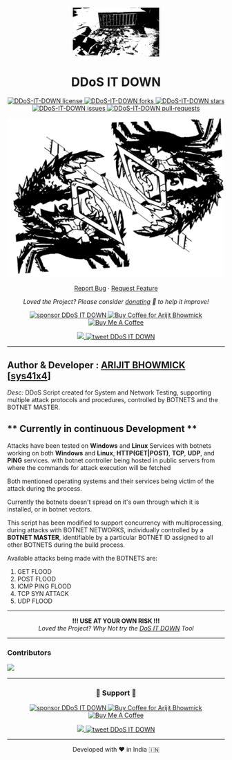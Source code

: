 <p align="center">
  <a href="https://github.com/sys41x4/DDoS-IT-DOWN">
    <img alt="DDoS IT DOWN" src="/assets/logo.png" width="200" />
  </a>
</p>
<h1 align="center">
  DDoS IT DOWN
</h1>

<p align="center">
<a href="https://github.com/sys41x4/DDoS-IT-DOWN/blob/main/LICENSE" target="blank">
<img src="https://img.shields.io/github/license/sys41x4/DDoS-IT-DOWN?style=flat-square" alt="DDoS-IT-DOWN license" />
</a>
<a href="https://github.com/sys41x4/DDoS-IT-DOWN/fork" target="blank">
<img src="https://img.shields.io/github/forks/sys41x4/DDoS-IT-DOWN?style=flat-square" alt="DDoS-IT-DOWN forks"/>
</a>
<a href="https://github.com/sys41x4/DDoS-IT-DOWN/stargazers" target="blank">
<img src="https://img.shields.io/github/stars/sys41x4/DDoS-IT-DOWN?style=flat-square" alt="DDoS-IT-DOWN stars"/>
</a>
<a href="https://github.com/sys41x4/DDoS-IT-DOWN/issues" target="blank">
<img src="https://img.shields.io/github/issues/sys41x4/DDoS-IT-DOWN?style=flat-square" alt="DDoS-IT-DOWN issues"/>
</a>
<a href="https://github.com/sys41x4/DDoS-IT-DOWN/pulls" target="blank">
<img src="https://img.shields.io/github/issues-pr/sys41x4/DDoS-IT-DOWN?style=flat-square" alt="DDoS-IT-DOWN pull-requests"/>
</a>

</a>
</p>


<p align="center"><img src="/assets/cover_image.png" alt="DDoS-IT-DOWN png"  width="500" /></p>


<p align="center">
    <a href="https://github.com/sys41x4/DDoS-IT-DOWN/issues/new/choose">Report Bug</a>
    ·
    <a href="https://github.com/sys41x4/DDoS-IT-DOWN/issues/new/choose">Request Feature</a>
</p>

<p align="center">
<i>Loved the Project? Please consider <a href="https://paypal.me/sys41x4/10">donating</a>  💸 to help it improve!</i>
</p>

<p align="center">
<a href="https://www.paypal.me/sys41x4"><img src="https://img.shields.io/badge/support-PayPal-blue?logo=PayPal&style=flat-square&label=Donate" alt="sponsor DDoS IT DOWN"/>
</a>
<a href='https://ko-fi.com/sys41x4' target='_blank'><img height='23' width="100" src='https://cdn.ko-fi.com/cdn/kofi3.png?v=2' alt='Buy Coffee for Arijit Bhowmick' />
</a>
<a href="https://www.buymeacoffee.com/sys41x4" target="_blank"><img src="https://cdn.buymeacoffee.com/buttons/default-orange.png" alt="Buy Me A Coffee" height="23" width="100" style="border-radius:1px" />
</p>

<p align="center">
<a href="https://sys41x4.github.io" target="blank">
<img src="https://img.shields.io/website?url=https%3A%2F%2Fsys41x4.github.io&logo=github&style=flat-square" />
</a>
<a href="https://twitter.com/intent/tweet?text=Wow:&url=https://github.com/sys41x4/DDoS-IT-DOWN">
<img src="https://img.shields.io/twitter/url?style=social&url=https://github.com/sys41x4/DDoS-IT-DOWN" alt="tweet DDoS IT DOWN"/>
</a>
</p>

---
**Author & Developer :** <a href="https://github.com/Arijit-Bhowmick">ARIJIT BHOWMICK</a> [<a href="https://github.com/sys41x4">sys41x4</a>]
---
*Desc:* DDoS Script created for System and Network Testing, supporting multiple attack protocols and procedures, controlled by BOTNETS and the BOTNET MASTER.

** Currently in continuous Development **
---

Attacks have been tested on **Windows** and **Linux** Services with botnets working on both **Windows** and **Linux**, **HTTP(GET|POST)**, **TCP**, **UDP**, and **PING** services. with botnet controller being hosted in public servers from where the commands for attack execution will be fetched<br>

Both mentioned operating systems and their services being victim of the attack during the process.<br>

Currently the botnets doesn't spread on it's own through which it is installed, or in botnet vectors.<br>

This script has been modified to support concurrency with multiprocessing, during attacks with BOTNET NETWORKS, individually controlled by a **BOTNET MASTER**, identifiable by a particular BOTNET ID assigned to all other BOTNETS during the build process.<br>

Available attacks being made with the BOTNETS are:
1. GET FLOOD
2. POST FLOOD
3. ICMP PING FLOOD
4. TCP SYN ATTACK
5. UDP FLOOD

---


<p align="center">
  <b>!!! USE AT YOUR OWN RISK !!!</b><br>
<i>Loved the Project? Why Not try the <a href="https://github.com/sys41x4/DoS-IT-DOWN">DoS IT DOWN</a> Tool</i>
</p>
  
---
### Contributors

<a href="https://github.com/sys41x4/DDoS-IT-DOWN/graphs/contributors">
  <img src="https://contrib.rocks/image?repo=sys41x4/DDoS-IT-DOWN" />
</a>

---
<h3 align="center">
  🙏 Support 🙏
</h3>

<p align="center">
<a href="https://www.paypal.me/sys41x4"><img src="https://img.shields.io/badge/support-PayPal-blue?logo=PayPal&style=flat-square&label=Donate" alt="sponsor DDoS IT DOWN"/>
</a>
<a href='https://ko-fi.com/sys41x4' target='_blank'><img height='23' width="100" src='https://cdn.ko-fi.com/cdn/kofi3.png?v=2' alt='Buy Coffee for Arijit Bhowmick' />
</a>
<a href="https://www.buymeacoffee.com/sys41x4" target="_blank"><img src="https://cdn.buymeacoffee.com/buttons/default-orange.png" alt="Buy Me A Coffee" height="23" width="100" style="border-radius:1px" />
</p>

<p align="center">
<a href="https://sys41x4.github.io" target="blank">
<img src="https://img.shields.io/website?url=https%3A%2F%2Fsys41x4.github.io&logo=github&style=flat-square" />
</a>
<a href="https://twitter.com/intent/tweet?text=Wow:&url=https://github.com/sys41x4/DDoS-IT-DOWN">
<img src="https://img.shields.io/twitter/url?style=social&url=https://github.com/sys41x4/DDoS-IT-DOWN" alt="tweet DDoS IT DOWN"/>
</a>
</p>

<hr>
<p align="center">
Developed with ❤️ in India 🇮🇳 
</p>